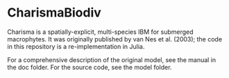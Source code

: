 # CharismaBiodiv
Charisma is a spatially-explicit, multi-species IBM for submerged macrophytes. It was originally published by van Nes et al. (2003); the code in this repository is a re-implementation in Julia.

For a comprehensive description of the original model, see the manual in the doc folder. For the source code, see the model folder.
